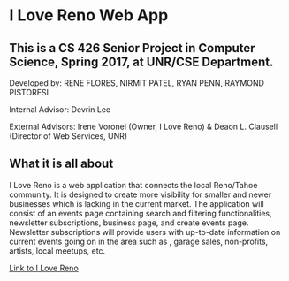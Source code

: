 # I Love Reno Web App

## This is a CS 426 Senior Project in Computer Science, Spring 2017, at UNR/CSE Department.

Developed by: RENE FLORES, NIRMIT PATEL, RYAN PENN, RAYMOND PISTORESI

Internal Advisor: Devrin Lee

External Advisors: Irene Voronel (Owner, I Love Reno) & Deaon L. Clausell (Director of Web Services, UNR)

## What it is all about
I Love Reno is a web application that connects the local Reno/Tahoe community. It is designed to create more visibility for smaller and newer businesses which is lacking in the current market. The application will consist of an events page containing search and filtering functionalities, newsletter subscriptions, business page, and create events page. Newsletter subscriptions will provide users with up-to-date information on current events going on in the area such as , garage sales, non-profits, artists, local meetups, etc.

[Link to I Love Reno](http://ilovereno.com/)